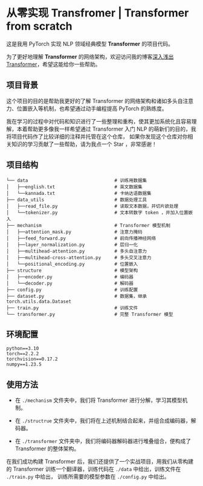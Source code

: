 # 从零实现 Transfromer | Transformer from scratch

这是我用 PyTorch 实现 NLP 领域经典模型 **Transformer** 的项目代码。

为了更好地理解 **Transformer** 的网络架构，欢迎访问我的博客[深入浅出Transformer](https://nijikadesu.github.io/2024/09/27/dive-into-transformer/)，希望这能给你一些帮助。

## 项目背景

这个项目的目的是帮助我更好的了解 Transformer 的网络架构和诸如多头自注意力、位置嵌入等机制，也希望通过动手编程提高 PyTorch 的熟练度。

我在学习的过程中对代码和知识进行了一些整理和重构，使其更加系统化且容易理解，本着帮助更多像我一样希望通过 Transformer 入门 NLP 的萌新们的目的，我将项目代码作了比较详细的注释并托管在这个仓库，
如果你发现这个仓库对你相关知识的学习贡献了一些帮助，请为我点一个 Star ，非常感谢！

## 项目结构
```text
└── data                                # 训练用数据集
│   ├──english.txt                      # 英文数据集
│   └──kannada.txt                      # 卡纳达语数据集
├── data_utils                          # 数据处理工具
│   ├──read_file.py                     # 读取文本数据，并切片欲处理
│   └──tokenizer.py                     # 文本转数字 token ，并加入位置嵌入
├── mechanism                           # Transformer 模型机制
│   ├──attention_mask.py                # 注意力掩码
│   ├──feed_forward.py                  # 前向传播神经网络
│   ├──layer_normalization.py           # 层归一化
│   ├──multihead-attention.py           # 多头自注意力
│   ├──multihead-cross-attention.py     # 多头交叉注意力
│   └──positional_encoding.py           # 位置嵌入
├── structure                           # 模型架构
│   ├──encoder.py                       # 编码器
│   └──decoder.py                       # 解码器
├── config.py                           # 训练配置
├── dataset.py                          # 数据集，继承 torch.utils.data.Dataset
├── train.py                            # 训练文件
└── transformer.py                      # 完整 Transformer 模型
```

## 环境配置
```text
python==3.10
torch==2.2.2
torchvision==0.17.2
numpy==1.23.5
```

## 使用方法
- 在 `./mechanism` 文件夹中，我们将 Transformer 进行分解，学习其模型机制。

- 在 `./structrue` 文件夹中，我们将在上述机制结合起来，并组合成编码器，解码器。

- 在 `./transformer` 文件夹中，我们将编码器解码器进行堆叠组合，便构成了 Transformer 的整体架构。

在我们成功构建 Transformer 后，我们还提供了一个实战项目，用我们从零构建的 Transformer 训练一个翻译器，训练代码在 `./data` 中给出，训练文件在 `./train.py` 中给出，
训练所需要的模型参数在 `./config.py` 中给出。